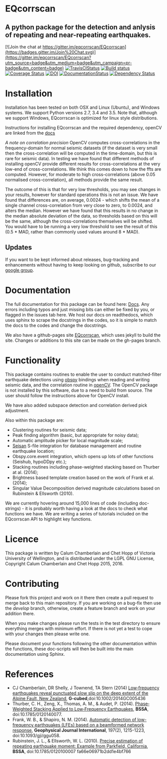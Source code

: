 # EQcorrscan
## A python package for the detection and anlysis of repeating and near-repeating earthquakes.

[![Join the chat at https://gitter.im/eqcorrscan/EQcorrscan](https://badges.gitter.im/Join%20Chat.svg)](https://gitter.im/eqcorrscan/EQcorrscan?utm_source=badge&utm_medium=badge&utm_campaign=pr-badge&utm_content=badge)
[![TravisCIStatus](https://travis-ci.org/eqcorrscan/EQcorrscan.svg?branch=master)](https://travis-ci.org/eqcorrscan/EQcorrscan)
[![Build status](https://ci.appveyor.com/api/projects/status/b0924mp0uwwyap3d/branch/master?svg=true)](https://ci.appveyor.com/project/calum-chamberlain/eqcorrscan-jsycv/branch/master)
[![Coverage Status](https://coveralls.io/repos/github/eqcorrscan/EQcorrscan/badge.svg?branch=master)](https://coveralls.io/github/eqcorrscan/EQcorrscan?branch=master)
[![DOI](https://zenodo.org/badge/doi/10.5281/zenodo.59976.svg)](http://dx.doi.org/10.5281/zenodo.59976)
[![DocumentationStatus](http://readthedocs.org/projects/eqcorrscan/badge/?version=latest)](http://eqcorrscan.readthedocs.org/en/latest/?badge=latest)
[![Dependency Status](https://dependencyci.com/github/eqcorrscan/EQcorrscan/badge)](https://dependencyci.com/github/eqcorrscan/EQcorrscan)
<!--[![DOI](https://zenodo.org/badge/18852/eqcorrscan/EQcorrscan.svg)](https://zenodo.org/badge/latestdoi/18852/eqcorrscan/EQcorrscan)-->

# Installation
Installation has been tested on both OSX and Linux (Ubuntu), and
Windows systems.  We support Python versions 2.7, 3.4 and 3.5.
Note that, although we support Windows, EQcorrscan is optimized for
linux style distributions.

Instructions for installing EQcorrscan and the required dependency, openCV
are linked from the [docs](http://eqcorrscan.readthedocs.io/en/latest/intro.html#installation)

*A note on correlation precision*
OpenCV computes cross-correlations in the frequency-domain for normal seismic
datasets (if the dataset is very small then the cross-correlation will be
computed in the time-domain, but this is rare for seismic data).  In testing we
have found that different methods of installing openCV provide different results
for cross-correlations at the very low-end of cross-correlations.  We think this
comes down to how the ffts are computed.  However, for moderate to high cross-correlations
(above 0.05 normalised cross-correlation), all methods provide the same result.

The outcome of this is that for very low thresholds, you may see changes in
your results, however for standard operations this is not an issue.  We have found
that differences are, on average, 0.0024 - which shifts the mean of a single
channel cross-correlation from very close to zero, to 0.0024, and alters the
median.  However we have found that this results in no change in the median
absolute deviation of the data, so thresholds based on this will be the same,
although the cross-correlations themselves will be shifted.  You would have to be
running a very low threshold to see the result of this (0.5 * MAD, rather than
commonly used values around 8 * MAD).

## Updates

If you want to be kept informed about releases, bug-tracking and enhancements
without having to keep looking on github, subscribe to our [google group](https://groups.google.com/forum/#!forum/eqcorrscan-users).

# Documentation

The full documentation for this package can be found here:
[Docs](http://eqcorrscan.readthedocs.org/en/latest/?badge=latest).
Any errors including typos and just missing bits can either be fixed by you,
or flagged in the issues tab here.  We host our docs on readthedocs, which
uses sphinx to scrape the docstrings in the codes, so it is simple to
match the docs to the codes and change the docstrings.

We also have a github-pages site [EQcorrscan](http://calum-chamberlain.github.io/EQcorrscan/),
which uses jekyll to build the site.  Changes or additions to this site can be made on
the gh-pages branch.

# Functionality

This package contains routines to enable the user to conduct matched-filter earthquake
detections using [obspy](https://github.com/obspy/obspy/wiki) bindings when reading
and writing seismic data, and the correlation routine in [openCV](http://opencv.org/).
The OpenCV package is not installed by this software, due to a need to build from
source.  The user should follow the instructions above for OpenCV install.

We have also added subspace detection and correlation derived pick adjustment.

Also within this package are:
* Clustering routines for seismic data;
* Peak finding algorithm (basic, but appropriate for noisy data);
* Automatic amplitude picker for local magnitude scale;
* [Seisan](http://seisan.info/) S-file integration for database management and routine earthquake location;
* Obspy.core.event integration, which opens up lots of other functions (Seishub, hypoDDpy etc.);
* Stacking routines including phase-weighted stacking based on Thurber at al. (2014);
* Brightness based template creation based on the work of Frank et al. (2014);
* Singular Value Decomposition derived magnitude calculations based on Rubinstein & Ellsworth (2010).

We are currently hovering around 15,000 lines of code (including doc-strings) - it is probably worth
having a look at the docs to check what functions we have.  We are writing a series of tutorials
included on the EQcorrscan API to highlight key functions.

# Licence

This package is written by Calum Chamberlain and Chet Hopp of Victoria University of Wellington, and
is distributed under the LGPL GNU License, Copyright Calum Chamberlain and Chet Hopp 2015, 2016.


# Contributing

Please fork this project and work on it there then create a pull request to
merge back to this main repository.  If you are working on a bug-fix then
use the *develop* branch, otherwise, create a feature branch and work
on your addition there.

When you make changes please run the tests in the test directory to ensure
everything merges with minimum effort.  If there is not yet a test to cope
with your changes then please write one.

Please document your functions following the other documentation within the
functions, these doc-scripts will then be built into the main documentation
using Sphinx.

# References
* CJ Chamberlain, DR Shelly, J Townend, TA Stern (2014) [Low‐frequency earthquakes reveal punctuated slow slip on the deep extent of the Alpine Fault, New Zealand](http://onlinelibrary.wiley.com/doi/10.1002/2014GC005436/full), __G-cubed__,doi:10.1002/2014GC005436
* Thurber, C. H., Zeng, X., Thomas, A. M., & Audet, P. (2014). [Phase‐Weighted Stacking Applied to Low‐Frequency Earthquakes](http://www.bssaonline.org/content/early/2014/08/12/0120140077.abstract), __BSSA__, doi:10.1785/0120140077.
* Frank, W. B., & Shapiro, N. M. (2014). [Automatic detection of low-frequency earthquakes (LFEs) based on a beamformed network response](http://gji.oxfordjournals.org/content/197/2/1215.short), __Geophysical Journal International__, 197(2), 1215-1223, doi:10.1093/gji/ggu058.
* Rubinstein, J. L., & Ellsworth, W. L. (2010). [Precise estimation of repeating earthquake moment: Example from Parkfield, California](http://www.bssaonline.org/content/100/5A/1952.short), __BSSA__, doi:10.1785/0120100007
fa66e06971b2dd1e4bf766
